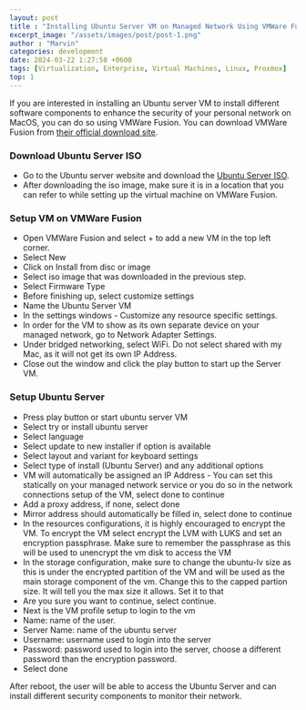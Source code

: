 ```yaml
---
layout: post
title : "Installing Ubuntu Server VM on Managed Network Using VMWare Fusion - MacOS"
excerpt_image: "/assets/images/post/post-1.png"
author : "Marvin"
categories: development
date: 2024-03-22 1:27:58 +0600
tags: [Virtualization, Enterprise, Virtual Machines, Linux, Proxmox]
top: 1
---
```


If you are interested in installing an Ubuntu server VM to install different software components to enhance the security of your personal network on MacOS, you can do so using VMWare Fusion. You can download VMWare Fusion from [their official download site](https://www.vmware.com/products/fusion/fusion-evaluation.html).

### Download Ubuntu Server ISO
* Go to the Ubuntu server website and download the [Ubuntu Server ISO](https://ubuntu.com/download/server).
* After downloading the iso image, make sure it is in a location that you can refer to while setting up the virtual machine on VMWare Fusion.

### Setup VM on VMWare Fusion
* Open VMWare Fusion and select + to add a new VM in the top left corner.
* Select New
* Click on Install from disc or image
* Select iso image that was downloaded in the previous step.
* Select Firmware Type
* Before finishing up, select customize settings
* Name the Ubuntu Server VM
* In the settings windows - Customize any resource specific settings.
* In order for the VM to show as its own separate device on your managed network, go to Network Adapter Settings.
* Under bridged networking, select WiFi. Do not select shared with my Mac, as it will not get its own IP Address.
* Close out the window and click the play button to start up the Server VM.

### Setup Ubuntu Server
* Press play button or start ubuntu server VM
* Select try or install ubuntu server
* Select language
* Select update to new installer if option is available
* Select layout and variant for keyboard settings
* Select type of install (Ubuntu Server) and any additional options
* VM will automatically be assigned an IP Address - You can set this statically on your managed network service or you do so in the network connections setup of the VM, select done to continue
* Add a proxy address, if none, select done
* Mirror address should automatically be filled in, select done to continue
* In the resources configurations, it is highly encouraged to encrypt the VM. To encrypt the VM select encrypt the LVM with LUKS and set an encryption passphrase. Make sure to remember the passphrase as this will be used to unencrypt the vm disk to access the VM
* In the storage configuration, make sure to change the ubuntu-lv size as this is under the encrypted partition of the VM and will be used as the main storage component of the vm. Change this to the capped partion size. It will tell you the max size it allows. Set it to that
* Are you sure you want to continue, select continue.
* Next is the VM profile setup to login to the vm
* Name: name of the user.
* Server Name: name of the ubuntu server
* Username: username used to login into the server
* Password: password used to login into the server, choose a different password than the encryption password.
* Select done

After reboot, the user will be able to access the Ubuntu Server and can install different security components to monitor their network.

